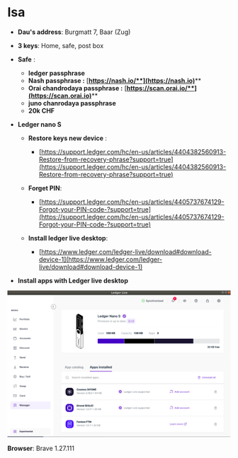 # Isa

* **Dau's address**: Burgmatt 7, Baar (Zug)
* **3 keys**: Home, safe, post box
* **Safe** :&#x20;
  * **ledger passphrase**
  * **Nash passphrase :** [**https://nash.io/**](https://nash.io)****
  * **Orai chandrodaya passphrase :** [**https://scan.orai.io/**](https://scan.orai.io)****
  * **juno chanrodaya passphrase**&#x20;
  * **20k CHF**
* **Ledger nano S**
  * **Restore keys new device** :&#x20;
    * [https://support.ledger.com/hc/en-us/articles/4404382560913-Restore-from-recovery-phrase?support=true](https://support.ledger.com/hc/en-us/articles/4404382560913-Restore-from-recovery-phrase?support=true)
  * **Forget PIN**:
    * [https://support.ledger.com/hc/en-us/articles/4405737674129-Forgot-your-PIN-code-?support=true](https://support.ledger.com/hc/en-us/articles/4405737674129-Forgot-your-PIN-code-?support=true)
  *   **Install ledger live desktop**:

      * [https://www.ledger.com/ledger-live/download#download-device-1](https://www.ledger.com/ledger-live/download#download-device-1)


* **Install apps with Ledger live desktop**

![](<.gitbook/assets/image (11).png>)

**Browser**: Brave 1.27.111

